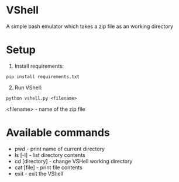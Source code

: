 # VShell
A simple bash emulator which takes a zip file as an working directory

# Setup
1. Install requirements:

`pip install requirements.txt`

2. Run VShell:

`python vshell.py <filename>`

\<filename\> - name of the zip file

# Available commands

* pwd - print name of current directory
* ls [-l] - list directory contents
* cd [directory] - change VSHell working directory
* cat [file] - print file contents
* exit - exit the VShell
